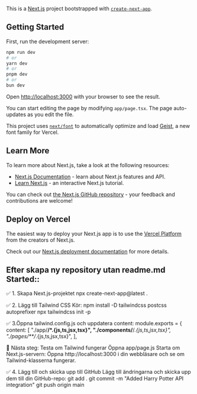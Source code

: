 This is a [Next.js](https://nextjs.org) project bootstrapped with [`create-next-app`](https://nextjs.org/docs/app/api-reference/cli/create-next-app).

## Getting Started

First, run the development server:

```bash
npm run dev
# or
yarn dev
# or
pnpm dev
# or
bun dev
```

Open [http://localhost:3000](http://localhost:3000) with your browser to see the result.

You can start editing the page by modifying `app/page.tsx`. The page auto-updates as you edit the file.

This project uses [`next/font`](https://nextjs.org/docs/app/building-your-application/optimizing/fonts) to automatically optimize and load [Geist](https://vercel.com/font), a new font family for Vercel.

## Learn More

To learn more about Next.js, take a look at the following resources:

- [Next.js Documentation](https://nextjs.org/docs) - learn about Next.js features and API.
- [Learn Next.js](https://nextjs.org/learn) - an interactive Next.js tutorial.

You can check out [the Next.js GitHub repository](https://github.com/vercel/next.js) - your feedback and contributions are welcome!
 

## Deploy on Vercel

The easiest way to deploy your Next.js app is to use the [Vercel Platform](https://vercel.com/new?utm_medium=default-template&filter=next.js&utm_source=create-next-app&utm_campaign=create-next-app-readme) from the creators of Next.js.

Check out our [Next.js deployment documentation](https://nextjs.org/docs/app/building-your-application/deploying) for more details.

## Efter skapa ny repository utan readme.md Started::

✅ 1. Skapa Next.js-projektet
npx create-next-app@latest .

✅ 2. Lägg till Tailwind CSS
Kör:
npm install -D tailwindcss postcss autoprefixer
npx tailwindcss init -p

✅ 3.Öppna tailwind.config.js och uppdatera content:
module.exports = {
  content: [
    "./app/**/*.{js,ts,jsx,tsx}",
    "./components/**/*.{js,ts,jsx,tsx}",
    "./pages/**/*.{js,ts,jsx,tsx}",
           ],

           
📌 Nästa steg: Testa om Tailwind fungerar
Öppna app/page.js
Starta om Next.js-servern:
Öppna http://localhost:3000 i din webbläsare och se om Tailwind-klasserna fungerar.

✅ 4. Lägg till och skicka upp till GitHub
Lägg till ändringarna och skicka upp dem till din GitHub-repo:
git add .
git commit -m "Added Harry Potter API integration"
git push origin main
